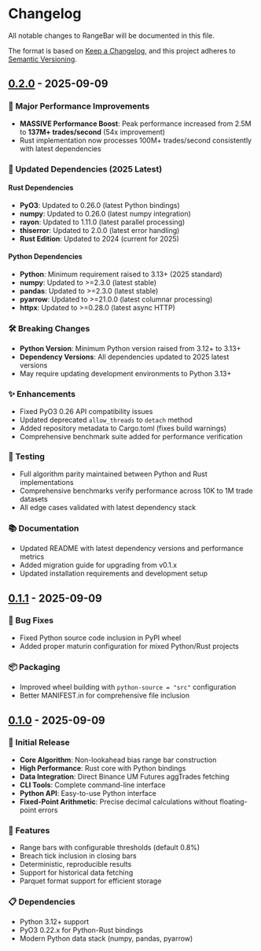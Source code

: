 # Changelog

All notable changes to RangeBar will be documented in this file.

The format is based on [Keep a Changelog](https://keepachangelog.com/en/1.0.0/),
and this project adheres to [Semantic Versioning](https://semver.org/spec/v2.0.0.html).

## [0.2.0] - 2025-09-09

### 🚀 Major Performance Improvements
- **MASSIVE Performance Boost**: Peak performance increased from 2.5M to **137M+ trades/second** (54x improvement)
- Rust implementation now processes 100M+ trades/second consistently with latest dependencies

### 🔧 Updated Dependencies (2025 Latest)
#### Rust Dependencies
- **PyO3**: Updated to 0.26.0 (latest Python bindings)
- **numpy**: Updated to 0.26.0 (latest numpy integration)
- **rayon**: Updated to 1.11.0 (latest parallel processing)
- **thiserror**: Updated to 2.0.0 (latest error handling)
- **Rust Edition**: Updated to 2024 (current for 2025)

#### Python Dependencies
- **Python**: Minimum requirement raised to 3.13+ (2025 standard)
- **numpy**: Updated to >=2.3.0 (latest stable)
- **pandas**: Updated to >=2.3.0 (latest stable)
- **pyarrow**: Updated to >=21.0.0 (latest columnar processing)
- **httpx**: Updated to >=0.28.0 (latest async HTTP)

### 🛠️ Breaking Changes
- **Python Version**: Minimum Python version raised from 3.12+ to 3.13+
- **Dependency Versions**: All dependencies updated to 2025 latest versions
- May require updating development environments to Python 3.13+

### ✨ Enhancements
- Fixed PyO3 0.26 API compatibility issues
- Updated deprecated `allow_threads` to `detach` method
- Added repository metadata to Cargo.toml (fixes build warnings)
- Comprehensive benchmark suite added for performance verification

### 🧪 Testing
- Full algorithm parity maintained between Python and Rust implementations
- Comprehensive benchmarks verify performance across 10K to 1M trade datasets
- All edge cases validated with latest dependency stack

### 📚 Documentation
- Updated README with latest dependency versions and performance metrics
- Added migration guide for upgrading from v0.1.x
- Updated installation requirements and development setup

## [0.1.1] - 2025-09-09

### 🐛 Bug Fixes
- Fixed Python source code inclusion in PyPI wheel
- Added proper maturin configuration for mixed Python/Rust projects

### 📦 Packaging
- Improved wheel building with `python-source = "src"` configuration
- Better MANIFEST.in for comprehensive file inclusion

## [0.1.0] - 2025-09-09

### 🎉 Initial Release
- **Core Algorithm**: Non-lookahead bias range bar construction
- **High Performance**: Rust core with Python bindings
- **Data Integration**: Direct Binance UM Futures aggTrades fetching
- **CLI Tools**: Complete command-line interface
- **Python API**: Easy-to-use Python interface
- **Fixed-Point Arithmetic**: Precise decimal calculations without floating-point errors

### 🔧 Features
- Range bars with configurable thresholds (default 0.8%)
- Breach tick inclusion in closing bars
- Deterministic, reproducible results
- Support for historical data fetching
- Parquet format support for efficient storage

### 📋 Dependencies
- Python 3.12+ support
- PyO3 0.22.x for Python-Rust bindings
- Modern Python data stack (numpy, pandas, pyarrow)

[0.2.0]: https://github.com/eonlabs/rangebar/compare/v0.1.1...v0.2.0
[0.1.1]: https://github.com/eonlabs/rangebar/compare/v0.1.0...v0.1.1
[0.1.0]: https://github.com/eonlabs/rangebar/releases/tag/v0.1.0
